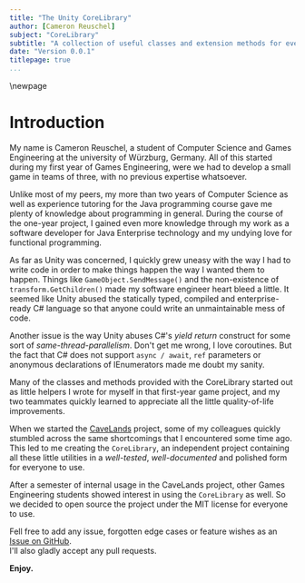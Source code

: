 ```yaml
---
title: "The Unity CoreLibrary"
author: [Cameron Reuschel]
subject: "CoreLibrary"
subtitle: "A collection of useful classes and extension methods for every Unity project"
date: "Version 0.0.1"
titlepage: true
...
```


\newpage

# Introduction

My name is Cameron Reuschel, a student of Computer Science and Games Engineering at the university of Würzburg, Germany. All of this started during my first year of Games Engineering, were we had to develop a small game in teams of three, with no previous expertise whatsoever.

Unlike most of my peers, my more than two years of Computer Science as well as experience tutoring for the Java programming course gave me plenty of knowledge about programming in general. During the course of the one-year project, I gained even more knowledge through my work as a software developer for Java Enterprise technology and my undying love for functional programming.

As far as Unity was concerned, I quickly grew uneasy with the way I had to write code in order to make things happen the way I wanted them to happen. Things like `GameObject.SendMessage()` and the non-existence of `transform.GetChildren()` made my software engineer heart bleed a little. It seemed like Unity abused the statically typed, compiled and enterprise-ready C# language so that anyone could write an unmaintainable mess of code.

Another issue is the way Unity abuses C#'s *yield return* construct for some sort of *same-thread-parallelism*. Don't get me wrong, I love coroutines. But the fact that C# does not support `async / await`, `ref` parameters or anonymous declarations of IEnumerators made me doubt my sanity.

Many of the classes and methods provided with the CoreLibrary started out as little helpers I wrote for myself in that first-year game project, and my two teammates quickly learned to appreciate all the little quality-of-life improvements.

When we started the [CaveLands](http://cavelands.de/) project, some of my colleagues quickly stumbled across the same shortcomings that I encountered some time ago. This led to me creating the `CoreLibrary`, an independent project containing all these little utilities in a *well-tested*, *well-documented* and polished form for everyone to use.

After a semester of internal usage in the CaveLands project, other Games Engineering students showed interest in using the `CoreLibrary` as well. So we decided to open source the project under the MIT license for everyone to use.

Fell free to add any issue, forgotten edge cases or feature wishes as an [Issue on GitHub](???).\
I'll also gladly accept any pull requests.

**Enjoy.**
